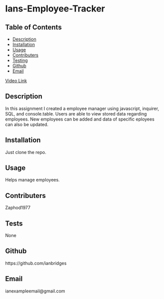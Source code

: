  ## <h1>Ians-Employee-Tracker</h1>
<h2> Table of Contents </h2> 

- [Description](#description)
- [Installation](#installation)
- [Usage](#usage)
- [Contributers](#contributers)
- [Testing](#testing)
- [Github](#github)
- [Email](#email)

[Video Link](https://drive.google.com/file/d/1c54GpLy2AX_HojG6e__m3UxSVMMR3kal/view)

<h2>Description</h2><p>In this assignment I created a employee manager using javascript, inquirer, SQL, and console.table. Users are able to view stored data regarding employees. New employees can be added and data of specific eployees can also be updated.</p><h2>Installation</h2><p>Just clone the repo.</p><h2>Usage</h2><p>Helps manage employees.</p><h2>Contributers</h2><p>Zaphod1977</p><h2>Tests</h2><p>None</p><h2>Github</h2><p>https://github.com/ianbridges</p><h2>Email</h2><p>ianexampleemail@gmail.com</p>